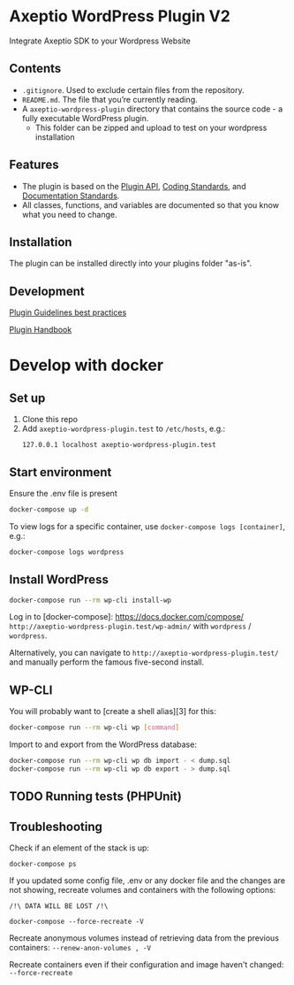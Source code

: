 # Axeptio WordPress Plugin V2

Integrate Axeptio SDK to your Wordpress Website

## Contents

- `.gitignore`. Used to exclude certain files from the repository.
- `README.md`. The file that you’re currently reading.
- A `axeptio-wordpress-plugin` directory that contains the source code - a fully executable WordPress plugin.
  - This folder can be zipped and upload to test on your wordpress installation

## Features

- The plugin is based on the [Plugin API](http://codex.wordpress.org/Plugin_API), [Coding Standards](http://codex.wordpress.org/WordPress_Coding_Standards), and [Documentation Standards](https://make.wordpress.org/core/handbook/best-practices/inline-documentation-standards/php/).
- All classes, functions, and variables are documented so that you know what you need to change.

## Installation

The plugin can be installed directly into your plugins folder "as-is".

## Development

[Plugin Guidelines best practices](https://developer.wordpress.org/plugins/wordpress-org/detailed-plugin-guidelines/)

[Plugin Handbook](https://developer.wordpress.org/plugins/)

# Develop with docker

## Set up

1. Clone this repo
2. Add `axeptio-wordpress-plugin.test` to `/etc/hosts`, e.g.:
   ```
   127.0.0.1 localhost axeptio-wordpress-plugin.test
   ```

## Start environment

Ensure the .env file is present

```sh
docker-compose up -d
```

To view logs for a
specific container, use `docker-compose logs [container]`, e.g.:

```sh
docker-compose logs wordpress
```

## Install WordPress

```sh
docker-compose run --rm wp-cli install-wp
```

Log in to
[docker-compose]: https://docs.docker.com/compose/ `http://axeptio-wordpress-plugin.test/wp-admin/` with `wordpress` / `wordpress`.

Alternatively, you can navigate to `http://axeptio-wordpress-plugin.test/` and manually perform
the famous five-second install.

## WP-CLI

You will probably want to [create a shell alias][3] for this:

```sh
docker-compose run --rm wp-cli wp [command]
```

Import to and export from the WordPress database:

```sh
docker-compose run --rm wp-cli wp db import - < dump.sql
docker-compose run --rm wp-cli wp db export - > dump.sql
```

## TODO Running tests (PHPUnit)

## Troubleshooting

Check if an element of the stack is up:

```
docker-compose ps
```

If you updated some config file, .env or any docker file and the changes are not showing, recreate volumes and containers with the following options:

```
/!\ DATA WILL BE LOST /!\

docker-compose --force-recreate -V
```

Recreate anonymous volumes instead of retrieving data from the previous containers: `--renew-anon-volumes , -V`

Recreate containers even if their configuration and image haven't changed: `--force-recreate`
